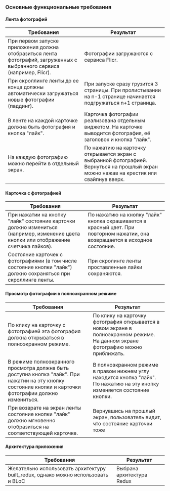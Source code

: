 ### Основные функциональные требования
#### Лента фотографий

| Требования | Результат |
|----------|----------|
|При первом запуске приложения должна отобразиться лента фотографий, загруженных с выбранного сервиса (например, Flicr).|Фотографии загружаются с сервиса Flicr.| 
| При скроллинге ленты до ее конца должны автоматически загружаться новые фотографии (паддинг).| При запуске сразу грузится 3 страницы. При пролистывании на n-1 странице начинается подгружаться n+1 страница.|
|В ленте на каждой карточке должна быть фотография и кнопка "лайк".| Карточка фотографии реализована отдельным виджетом. На карточке выводится фотография, её заголовок и кнопка "лайк".| 
|На каждую фотографию можно перейти в отдельный экран.|По нажатию на карточку открывается экран с выбранной фотографией. Вернуться на прошлый экран можно нажав на крестик или свайпнув вверх.|
####  Карточка с фотографией
| Требования | Результат |
|----------|----------|
|При нажатии на кнопку "лайк" состояние карточки должно измениться (например, изменение цвета кнопки или отображение счетчика лайков).|По нажатию на кнопку "лайк" кнопка окрашивается в красный цвет. При повторном нажатии, она возвращается в исходное состояние.|
|Состояние карточек с фотографиями (в том числе состояние кнопки "лайк") должно сохраняться при скроллинге ленты.| При скролинге ленты проставленные лайки сохраняются.|
#### Просмотр фотографии в полноэкранном режиме
| Требования | Результат |
|----------|----------|
|По клику на карточку с фотографией эта фотография должна открываться в полноэкранном режиме.| По клику на карточку фотография открывается в новом экране в полноэкранном режиме. На данном экране фотографию можно приближать.|
|В режиме полноэкранного просмотра должна быть доступна кнопка "лайк". При нажатии на эту кнопку состояние кнопки и карточки фотографии должно измениться.| В полноэкранном режиме в правом нижнем углу находится кнопка "лайк". По нажатию на эту кнопку изменяется состояние кнопки.|
|При возврате на экран ленты состояние кнопки "лайк" должно мгновенно отобразиться на соответствующей карточке.|Вернувшись на прошлый экран, пользователь видит, что состояние карточки тоже |

####  Архитектура приложения
| Требования | Результат |
|----------|----------|
|Желательно использовать архитектуру built_redux, однако можно использовать и BLoC|Выбрана архитектура Redux|